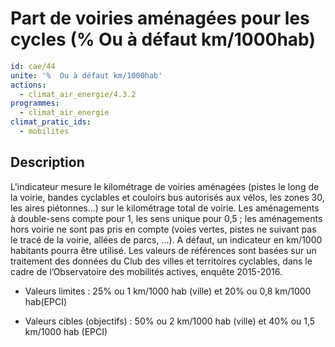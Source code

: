 # Part de voiries aménagées pour les cycles (%  Ou à défaut km/1000hab)
```yaml
id: cae/44
unite: '%  Ou à défaut km/1000hab'
actions:
  - climat_air_energie/4.3.2
programmes:
  - climat_air_energie
climat_pratic_ids:
  - mobilites
```
## Description
L'indicateur mesure le kilométrage de voiries aménagées (pistes le long de la voirie, bandes cyclables et couloirs bus autorisés aux vélos, les zones 30, les aires piétonnes…) sur le kilométrage total de voirie. Les aménagements à double-sens compte pour 1, les sens unique pour 0,5 ; les aménagements hors voirie ne sont pas pris en compte (voies vertes, pistes ne suivant pas le tracé de la voirie, allées de parcs, ...). A défaut, un indicateur en km/1000 habitants pourra être utilisé. Les valeurs de références sont basées sur un traitement des données du Club des villes et territoires cyclables, dans le cadre de l’Observatoire des mobilités actives, enquête 2015-2016.

- Valeurs limites :  25% ou 1 km/1000 hab (ville) et 20% ou 0,8 km/1000 hab(EPCI)

- Valeurs cibles (objectifs) :  50% ou 2 km/1000 hab  (ville) et 40% ou 1,5 km/1000 hab (EPCI)





